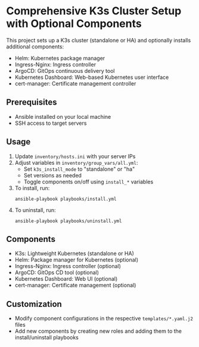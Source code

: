 # Comprehensive K3s Cluster Setup with Optional Components

This project sets up a K3s cluster (standalone or HA) and optionally installs additional components:
- Helm: Kubernetes package manager
- Ingress-Nginx: Ingress controller
- ArgoCD: GitOps continuous delivery tool
- Kubernetes Dashboard: Web-based Kubernetes user interface
- cert-manager: Certificate management controller

## Prerequisites
- Ansible installed on your local machine
- SSH access to target servers

## Usage
1. Update `inventory/hosts.ini` with your server IPs
2. Adjust variables in `inventory/group_vars/all.yml`:
   - Set `k3s_install_mode` to "standalone" or "ha"
   - Set versions as needed
   - Toggle components on/off using `install_*` variables
3. To install, run:
   ```
   ansible-playbook playbooks/install.yml
   ```
4. To uninstall, run:
   ```
   ansible-playbook playbooks/uninstall.yml
   ```

## Components
- K3s: Lightweight Kubernetes (standalone or HA)
- Helm: Package manager for Kubernetes (optional)
- Ingress-Nginx: Ingress controller (optional)
- ArgoCD: GitOps CD tool (optional)
- Kubernetes Dashboard: Web UI (optional)
- cert-manager: Certificate management (optional)

## Customization
- Modify component configurations in the respective `templates/*.yaml.j2` files
- Add new components by creating new roles and adding them to the install/uninstall playbooks
